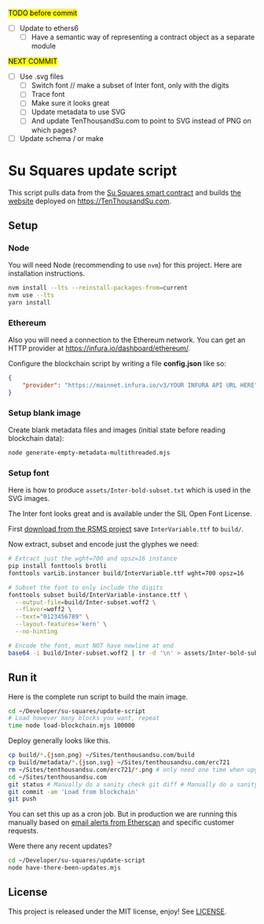 <mark>TODO before commit</mark>

- [ ] Update to ethers6
  - [ ] Have a semantic way of representing a contract object as a separate module

<mark>NEXT COMMIT</mark>

- [ ] Use .svg files
  - [ ] Switch font // make a subset of Inter font, only with the digits
  - [ ] Trace font
  - [ ] Make sure it looks great
  - [ ] Update metadata to use SVG
  - [ ] And update TenThousandSu.com to point to SVG instead of PNG on which pages?
- [ ] Update schema / or make 

# Su Squares update script

This script pulls data from the [Su Squares smart contract](https://github.com/su-squares/ethereum-contract) and builds [the website](https://github.com/su-squares/tenthousandsu.com/) deployed on https://TenThousandSu.com.

## Setup

### Node

You will need Node (recommending to use `nvm`) for this project. Here are installation instructions.

```sh
nvm install --lts --reinstall-packages-from=current
nvm use --lts
yarn install
```

### Ethereum

Also you will need a connection to the Ethereum network. You can get an HTTP provider at https://infura.io/dashboard/ethereum/.

Configure the blockchain script by writing a file **config.json** like so: 

```json
{
    "provider": "https://mainnet.infura.io/v3/YOUR INFURA API URL HERE"
}
```

### Setup blank image

Create blank metadata files and images (initial state before reading blockchain data):

```sh
node generate-empty-metadata-multithreaded.mjs
```

### Setup font

Here is how to produce `assets/Inter-bold-subset.txt` which is used in the SVG images.

The Inter font looks great and is available under the SIL Open Font License.

First [download from the RSMS project](https://rsms.me/inter/download/) save `InterVariable.ttf` to `build/`.

Now extract, subset and encode just the glyphes we need:

```sh
# Extract just the wght=700 and opsz=16 instance
pip install fonttools brotli
fonttools varLib.instancer build/InterVariable.ttf wght=700 opsz=16

# Subset the font to only include the digits
fonttools subset build/InterVariable-instance.ttf \
  --output-file=build/Inter-subset.woff2 \
  --flavor=woff2 \
  --text="0123456789" \
  --layout-features='kern' \
  --no-hinting

# Encode the font, must NOT have newline at end
base64 -i build/Inter-subset.woff2 | tr -d '\n' > assets/Inter-bold-subset.txt
```

## Run it

Here is the complete run script to build the main image.

```sh
cd ~/Developer/su-squares/update-script
# Load however many blocks you want, repeat
time node load-blockchain.mjs 100000 
```

Deploy generally looks like this.

```zsh
cp build/*.{json,png} ~/Sites/tenthousandsu.com/build
cp build/metadata/*.{json,svg} ~/Sites/tenthousandsu.com/erc721
rm ~/Sites/tenthousandsu.com/erc721/*.png # only need one time when upgrading to SVG
cd ~/Sites/tenthousandsu.com
git status # Manually do a sanity check git diff # Manually do a sanity check
git commit -am 'Load from blockchain'
git push
```

You can set this up as a cron job. But in production we are running this manually based on [email alerts from Etherscan](https://etherscan.io/myaddress) and specific customer requests.

Were there any recent updates?

```sh
cd ~/Developer/su-squares/update-script
node have-there-been-updates.mjs
```

## License

This project is released under the MIT license, enjoy! See [LICENSE](./LICENSE).
